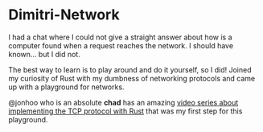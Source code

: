 # Dimitri-Network

I had a chat where I could not give a straight answer about how is a computer found when a request reaches the network. I should have known... but I did not.

The best way to learn is to play around and do it yourself, so I did! Joined my curiosity of Rust with my dumbness of networking protocols and came up with a playground for networks.

@jonhoo who is an absolute __chad__ has an amazing [video series about implementing the TCP protocol with Rust](https://youtube.com/playlist?list=PLqbS7AVVErFivDY3iKAQk3_VAm8SXwt1X&si=QgER0lN5HkhQ_esR) that was my first step for this playground. 
